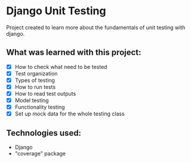 # Django Unit Testing

Project created to learn more about the fundamentals of unit testing with django.

## What was learned with this project:
- [x] How to check what need to be tested
- [x] Test organization
- [x] Types of testing
- [x] How to run tests
- [x] How to read test outputs
- [x] Model testing
- [x] Functionality testing
- [x] Set up mock data for the whole testing class

## Technologies used:
- Django
- "coverage" package
